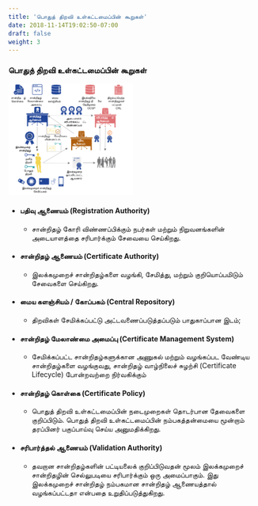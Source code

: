 ```yaml
---
title: 'பொதுத் திறவி உள்கட்டமைப்பின் கூறுகள்'
date: 2018-11-14T19:02:50-07:00
draft: false
weight: 3
---
```


### பொதுத் திறவி உள்கட்டமைப்பின் கூறுகள்

<img src="/images/pki-components-ta.svg"  width="50%" height="50%">

* #### பதிவு ஆணையம் (Registration Authority)​
    * சான்றிதழ் கோரி விண்ணப்பிக்கும் நபர்கள் மற்றும் நிறுவனங்களின் அடையாளத்தை சரிபார்க்கும் சேவையை செய்கிறது.​

*  #### சான்றிதழ் ஆணையம் (Certificate Authority)​
    * இலக்கமுறைச் சான்றிதழ்களை வழங்கி, சேமித்து, மற்றும் குறியொப்பமிடும் சேவைகளை செய்கிறது.​

*  #### மைய களஞ்சியம் / கோப்பகம் (Central Repository)​
    * திறவிகள் சேமிக்கப்பட்டு அட்டவணைப்படுத்தப்படும் பாதுகாப்பான இடம்;​

*  #### சான்றிதழ் மேலாண்மை அமைப்பு (Certificate Management System)​
    * சேமிக்கப்பட்ட சான்றிதழ்களுக்கான அணுகல் மற்றும் வழங்கப்பட வேண்டிய சான்றிதழ்களை வழங்குவது, சான்றிதழ் வாழ்நிலைச் சுழற்சி (Certificate Lifecycle)  போன்றவற்றை நிர்வகிக்கும்

*  #### சான்றிதழ் கொள்கை (Certificate Policy)​
    * பொதுத் திறவி உள்கட்டமைப்பின் நடைமுறைகள் தொடர்பான தேவைகளை குறிப்பிடும். பொதுத் திறவி உள்கட்டமைப்பின் நம்பகத்தன்மையை மூன்றாம் தரப்பினர் பகுப்பாய்வு செய்ய அனுமதிக்கிறது.​

* #### சரிபார்த்தல் ஆணையம்  (Validation Authority)​
    * தவறான சான்றிதழ்களின் பட்டியலைக் குறிப்பிடுவதன் மூலம் இலக்கமுறைச் சான்றிதழின் செல்லுபடியை சரிபார்க்கும் ஒரு அமைப்பாகும். இது இலக்கமுறைச் சான்றிதழ் நம்பகமான சான்றிதழ் ஆணையத்தால் வழங்கப்பட்டதா என்பதை உறுதிப்படுத்துகிறது.​
